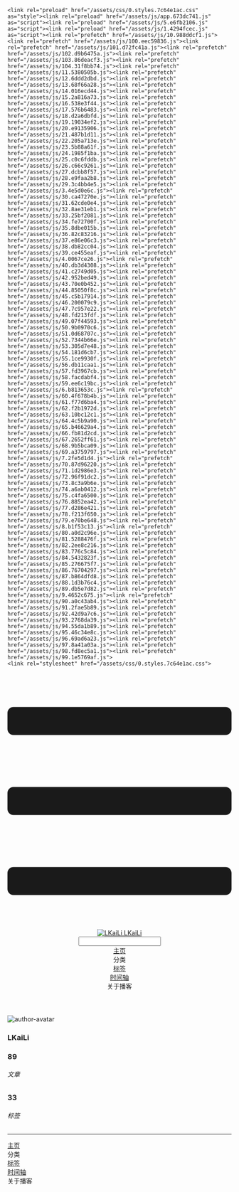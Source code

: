 <!DOCTYPE html>
<html lang="zh-CN">
  <head>
    <meta charset="utf-8">
    <meta name="viewport" content="width=device-width,initial-scale=1">
    <title>Other | LKaiLi</title>
    <meta name="generator" content="VuePress 1.8.2">
    <link rel="icon" href="https://pan.zealsay.com/blog/favicon.ico">
    <script language="javascript" type="text/javascript" src="https://cdn.bootcdn.net/ajax/libs/jquery/3.5.1/jquery.min.js"></script>
    <script language="javascript" type="text/javascript" src="/js/mouseClick.js"></script>
    <script>var _hmt = _hmt || [];
      (function() {
        var hm = document.createElement("script");
        hm.src = "https://hm.baidu.com/hm.js?61498f37b83812e7b85952d5feaaab47";
        var s = document.getElementsByTagName("script")[0]; 
        s.parentNode.insertBefore(hm, s);
      })();</script>
    <meta name="description" content="草 走 🤸 忽略">
    <meta name="viewport" content="width=device-width,initial-scale=1,user-scalable=no">
    
    <link rel="preload" href="/assets/css/0.styles.7c64e1ac.css" as="style"><link rel="preload" href="/assets/js/app.673dc741.js" as="script"><link rel="preload" href="/assets/js/5.e6fb2106.js" as="script"><link rel="preload" href="/assets/js/1.4294fcec.js" as="script"><link rel="prefetch" href="/assets/js/10.988ddcf1.js"><link rel="prefetch" href="/assets/js/100.eec59836.js"><link rel="prefetch" href="/assets/js/101.d72fc41a.js"><link rel="prefetch" href="/assets/js/102.d9b6475a.js"><link rel="prefetch" href="/assets/js/103.86deacf3.js"><link rel="prefetch" href="/assets/js/104.31f8bb74.js"><link rel="prefetch" href="/assets/js/11.5380505b.js"><link rel="prefetch" href="/assets/js/12.6ddd2dbd.js"><link rel="prefetch" href="/assets/js/13.68f66a28.js"><link rel="prefetch" href="/assets/js/14.016ecd44.js"><link rel="prefetch" href="/assets/js/15.2a816a73.js"><link rel="prefetch" href="/assets/js/16.538e3f44.js"><link rel="prefetch" href="/assets/js/17.576b6483.js"><link rel="prefetch" href="/assets/js/18.d2a6dbfd.js"><link rel="prefetch" href="/assets/js/19.19034ef2.js"><link rel="prefetch" href="/assets/js/20.e9135906.js"><link rel="prefetch" href="/assets/js/21.487b1d11.js"><link rel="prefetch" href="/assets/js/22.205a713e.js"><link rel="prefetch" href="/assets/js/23.5b88a61f.js"><link rel="prefetch" href="/assets/js/24.1985f1ba.js"><link rel="prefetch" href="/assets/js/25.c0c6fddb.js"><link rel="prefetch" href="/assets/js/26.c66c9261.js"><link rel="prefetch" href="/assets/js/27.dcbb8f57.js"><link rel="prefetch" href="/assets/js/28.e9faa2b8.js"><link rel="prefetch" href="/assets/js/29.3c4bb4e5.js"><link rel="prefetch" href="/assets/js/3.4e5d0e6c.js"><link rel="prefetch" href="/assets/js/30.ca47270e.js"><link rel="prefetch" href="/assets/js/31.62cde0e4.js"><link rel="prefetch" href="/assets/js/32.8ae31eb1.js"><link rel="prefetch" href="/assets/js/33.25bf2081.js"><link rel="prefetch" href="/assets/js/34.fe72700f.js"><link rel="prefetch" href="/assets/js/35.8dbe015b.js"><link rel="prefetch" href="/assets/js/36.82c83216.js"><link rel="prefetch" href="/assets/js/37.e86e06c3.js"><link rel="prefetch" href="/assets/js/38.db82cc04.js"><link rel="prefetch" href="/assets/js/39.ce455eaf.js"><link rel="prefetch" href="/assets/js/4.0067ce26.js"><link rel="prefetch" href="/assets/js/40.db3d4308.js"><link rel="prefetch" href="/assets/js/41.c2749d05.js"><link rel="prefetch" href="/assets/js/42.952bed49.js"><link rel="prefetch" href="/assets/js/43.70e0b452.js"><link rel="prefetch" href="/assets/js/44.85050f8c.js"><link rel="prefetch" href="/assets/js/45.c5b17914.js"><link rel="prefetch" href="/assets/js/46.200079c9.js"><link rel="prefetch" href="/assets/js/47.7c957e22.js"><link rel="prefetch" href="/assets/js/48.fd213fdf.js"><link rel="prefetch" href="/assets/js/49.07f44593.js"><link rel="prefetch" href="/assets/js/50.9b0970c6.js"><link rel="prefetch" href="/assets/js/51.0d68707c.js"><link rel="prefetch" href="/assets/js/52.7344b66e.js"><link rel="prefetch" href="/assets/js/53.305d7e48.js"><link rel="prefetch" href="/assets/js/54.181d6cb7.js"><link rel="prefetch" href="/assets/js/55.1ce9930f.js"><link rel="prefetch" href="/assets/js/56.db11caa1.js"><link rel="prefetch" href="/assets/js/57.fd3967cb.js"><link rel="prefetch" href="/assets/js/58.facdabf4.js"><link rel="prefetch" href="/assets/js/59.ee6c19bc.js"><link rel="prefetch" href="/assets/js/6.b813653c.js"><link rel="prefetch" href="/assets/js/60.4f678b4b.js"><link rel="prefetch" href="/assets/js/61.f77d6ba4.js"><link rel="prefetch" href="/assets/js/62.f2b1972d.js"><link rel="prefetch" href="/assets/js/63.10bc12c1.js"><link rel="prefetch" href="/assets/js/64.4c5b9a90.js"><link rel="prefetch" href="/assets/js/65.b46629a4.js"><link rel="prefetch" href="/assets/js/66.fb81d2cd.js"><link rel="prefetch" href="/assets/js/67.2652ff61.js"><link rel="prefetch" href="/assets/js/68.9b5bca09.js"><link rel="prefetch" href="/assets/js/69.a3759797.js"><link rel="prefetch" href="/assets/js/7.2fe5d1d4.js"><link rel="prefetch" href="/assets/js/70.87d96220.js"><link rel="prefetch" href="/assets/js/71.1d2986e3.js"><link rel="prefetch" href="/assets/js/72.96f91dc2.js"><link rel="prefetch" href="/assets/js/73.8c3a9b6e.js"><link rel="prefetch" href="/assets/js/74.a6ab0412.js"><link rel="prefetch" href="/assets/js/75.c4fa6500.js"><link rel="prefetch" href="/assets/js/76.8852ea42.js"><link rel="prefetch" href="/assets/js/77.d286e421.js"><link rel="prefetch" href="/assets/js/78.f213f650.js"><link rel="prefetch" href="/assets/js/79.e70be648.js"><link rel="prefetch" href="/assets/js/8.b1f53c13.js"><link rel="prefetch" href="/assets/js/80.a0d2c96e.js"><link rel="prefetch" href="/assets/js/81.5288476f.js"><link rel="prefetch" href="/assets/js/82.2ee8c216.js"><link rel="prefetch" href="/assets/js/83.776c5c84.js"><link rel="prefetch" href="/assets/js/84.5432823f.js"><link rel="prefetch" href="/assets/js/85.276675f7.js"><link rel="prefetch" href="/assets/js/86.76704297.js"><link rel="prefetch" href="/assets/js/87.b864dfd8.js"><link rel="prefetch" href="/assets/js/88.1d3b76c4.js"><link rel="prefetch" href="/assets/js/89.db5e7d82.js"><link rel="prefetch" href="/assets/js/9.4652c675.js"><link rel="prefetch" href="/assets/js/90.a0c43ab4.js"><link rel="prefetch" href="/assets/js/91.2fae5b89.js"><link rel="prefetch" href="/assets/js/92.42d9a7c6.js"><link rel="prefetch" href="/assets/js/93.2768da39.js"><link rel="prefetch" href="/assets/js/94.55da1b89.js"><link rel="prefetch" href="/assets/js/95.46c34e8c.js"><link rel="prefetch" href="/assets/js/96.69ad6a23.js"><link rel="prefetch" href="/assets/js/97.8a41a03a.js"><link rel="prefetch" href="/assets/js/98.fd8ec5a1.js"><link rel="prefetch" href="/assets/js/99.1e5769af.js">
    <link rel="stylesheet" href="/assets/css/0.styles.7c64e1ac.css">
  </head>
  <body>
    <div id="app" data-server-rendered="true"><div class="theme-container no-sidebar" data-v-29c5d6da><div data-v-29c5d6da><div id="loader-wrapper" class="loading-wrapper" data-v-d48f4d20 data-v-29c5d6da data-v-29c5d6da><div class="loader-main" data-v-d48f4d20><div data-v-d48f4d20></div><div data-v-d48f4d20></div><div data-v-d48f4d20></div><div data-v-d48f4d20></div></div> <!----> <!----></div> <div class="password-shadow password-wrapper-out" style="display:none;" data-v-89477f7e data-v-29c5d6da data-v-29c5d6da><h3 class="title" style="display:none;" data-v-89477f7e data-v-89477f7e>LKaiLi</h3> <!----> <label id="box" class="inputBox" style="display:none;" data-v-89477f7e data-v-89477f7e><input type="password" value="" data-v-89477f7e> <span data-v-89477f7e>Konck! Knock!</span> <button data-v-89477f7e>OK</button></label> <div class="footer" style="display:none;" data-v-89477f7e data-v-89477f7e><span data-v-89477f7e><i class="iconfont reco-theme" data-v-89477f7e></i> <a target="blank" href="https://vuepress-theme-reco.recoluan.com" data-v-89477f7e>vuePress-theme-reco</a></span> <span data-v-89477f7e><i class="iconfont reco-copyright" data-v-89477f7e></i> <a data-v-89477f7e><span data-v-89477f7e>LKaiLi</span>
            
          <span data-v-89477f7e>2021  - </span>
          2022
        </a></span></div></div> <div class="hide" data-v-29c5d6da><div data-v-29c5d6da><div id="smart" class="wrapper-page" style="background-image:url(https://jinyanlong-1305883696.cos.ap-hongkong.myqcloud.com/banner_image/banner_2.jpg);background-position-x:center;background-position-y:center;background-size:cover;background-repeat-x:no-repeat;background-repeat-y:no-repeat;" data-v-29c5d6da><header class="navbar" data-v-29c5d6da><div class="sidebar-button"><svg xmlns="http://www.w3.org/2000/svg" aria-hidden="true" role="img" viewBox="0 0 448 512" class="icon"><path fill="currentColor" d="M436 124H12c-6.627 0-12-5.373-12-12V80c0-6.627 5.373-12 12-12h424c6.627 0 12 5.373 12 12v32c0 6.627-5.373 12-12 12zm0 160H12c-6.627 0-12-5.373-12-12v-32c0-6.627 5.373-12 12-12h424c6.627 0 12 5.373 12 12v32c0 6.627-5.373 12-12 12zm0 160H12c-6.627 0-12-5.373-12-12v-32c0-6.627 5.373-12 12-12h424c6.627 0 12 5.373 12 12v32c0 6.627-5.373 12-12 12z"></path></svg></div> <a href="/" class="home-link router-link-active"><img src="/logo.png" alt="LKaiLi" class="logo"> <span class="site-name">LKaiLi</span></a> <div class="links"><div id="dayNightSwitch" class="generalWrapper" data-v-32f44868><a class="click" data-v-32f44868><div class="onOff daySwitch" data-v-32f44868><div class="star star1" data-v-32f44868></div> <div class="star star2" data-v-32f44868></div> <div class="star star3" data-v-32f44868></div> <div class="star star4" data-v-32f44868></div> <div class="star star5" data-v-32f44868></div> <div class="star sky" data-v-32f44868></div> <div class="sunMoon" data-v-32f44868><div class="crater crater1" data-v-32f44868></div> <div class="crater crater2" data-v-32f44868></div> <div class="crater crater3" data-v-32f44868></div> <div class="cloud part1" data-v-32f44868></div> <div class="cloud part2" data-v-32f44868></div></div></div></a></div> <div class="search-box"><i class="iconfont reco-search"></i> <input aria-label="Search" autocomplete="off" spellcheck="false" value=""> <!----></div> <nav class="nav-links can-hide"><div class="nav-item"><a href="/" class="nav-link"><i class="iconfont reco-home"></i>
  主页
</a></div><div class="nav-item"><div class="dropdown-wrapper"><a class="dropdown-title"><span class="title"><i class="iconfont reco-category"></i>
      分类
    </span> <span class="arrow right"></span></a> <ul class="nav-dropdown" style="display:none;"><li class="dropdown-item"><!----> <a href="/categories/Vue/" class="nav-link"><i class="iconfont undefined"></i>
  Vue
</a></li><li class="dropdown-item"><!----> <a href="/categories/vue-element-admin/" class="nav-link"><i class="iconfont undefined"></i>
  vue-element-admin
</a></li><li class="dropdown-item"><!----> <a href="/categories/Vue3/" class="nav-link"><i class="iconfont undefined"></i>
  Vue3
</a></li><li class="dropdown-item"><!----> <a href="/categories/JavaScript/" class="nav-link"><i class="iconfont undefined"></i>
  JavaScript
</a></li><li class="dropdown-item"><!----> <a href="/categories/Vscode/" class="nav-link"><i class="iconfont undefined"></i>
  Vscode
</a></li><li class="dropdown-item"><!----> <a href="/categories/Vue移动头条项目/" class="nav-link"><i class="iconfont undefined"></i>
  Vue移动头条项目
</a></li><li class="dropdown-item"><!----> <a href="/categories/RABC/" class="nav-link"><i class="iconfont undefined"></i>
  RABC
</a></li><li class="dropdown-item"><!----> <a href="/categories/axios/" class="nav-link"><i class="iconfont undefined"></i>
  axios
</a></li><li class="dropdown-item"><!----> <a href="/categories/小程序/" class="nav-link"><i class="iconfont undefined"></i>
  小程序
</a></li><li class="dropdown-item"><!----> <a href="/categories/Css/" class="nav-link"><i class="iconfont undefined"></i>
  Css
</a></li><li class="dropdown-item"><!----> <a href="/categories/uniapp/" class="nav-link"><i class="iconfont undefined"></i>
  uniapp
</a></li><li class="dropdown-item"><!----> <a href="/categories/other/" class="nav-link"><i class="iconfont undefined"></i>
  other
</a></li></ul></div></div><div class="nav-item"><a href="/tag/" class="nav-link"><i class="iconfont reco-tag"></i>
  标签
</a></div><div class="nav-item"><a href="/timeline/" class="nav-link"><i class="iconfont reco-date"></i>
  时间轴
</a></div><div class="nav-item"><div class="dropdown-wrapper"><a class="dropdown-title"><span class="title"><i class="iconfont reco-other"></i>
      关于播客
    </span> <span class="arrow right"></span></a> <ul class="nav-dropdown" style="display:none;"><li class="dropdown-item"><!----> <a href="/about/" class="nav-link"><i class="iconfont reco-mail"></i>
  关于我
</a></li><li class="dropdown-item"><!----> <a href="/other/" class="nav-link"><i class="iconfont reco-account"></i>
  联系我
</a></li></ul></div></div> <!----></nav></div></header> <div class="sidebar-mask" data-v-29c5d6da></div> <aside class="sidebar" data-v-29c5d6da><div class="personal-info-wrapper" data-v-03833281 data-v-29c5d6da><img src="https://jinyanlong-1305883696.cos.ap-hongkong.myqcloud.com/my_cat.png" alt="author-avatar" class="personal-img" data-v-03833281> <h3 class="name" data-v-03833281>
    LKaiLi
  </h3> <div class="num" data-v-03833281><div data-v-03833281><h3 data-v-03833281>89</h3> <h6 data-v-03833281>文章</h6></div> <div data-v-03833281><h3 data-v-03833281>33</h3> <h6 data-v-03833281>标签</h6></div></div> <hr data-v-03833281></div> <nav class="nav-links"><div class="nav-item"><a href="/" class="nav-link"><i class="iconfont reco-home"></i>
  主页
</a></div><div class="nav-item"><div class="dropdown-wrapper"><a class="dropdown-title"><span class="title"><i class="iconfont reco-category"></i>
      分类
    </span> <span class="arrow right"></span></a> <ul class="nav-dropdown" style="display:none;"><li class="dropdown-item"><!----> <a href="/categories/Vue/" class="nav-link"><i class="iconfont undefined"></i>
  Vue
</a></li><li class="dropdown-item"><!----> <a href="/categories/vue-element-admin/" class="nav-link"><i class="iconfont undefined"></i>
  vue-element-admin
</a></li><li class="dropdown-item"><!----> <a href="/categories/Vue3/" class="nav-link"><i class="iconfont undefined"></i>
  Vue3
</a></li><li class="dropdown-item"><!----> <a href="/categories/JavaScript/" class="nav-link"><i class="iconfont undefined"></i>
  JavaScript
</a></li><li class="dropdown-item"><!----> <a href="/categories/Vscode/" class="nav-link"><i class="iconfont undefined"></i>
  Vscode
</a></li><li class="dropdown-item"><!----> <a href="/categories/Vue移动头条项目/" class="nav-link"><i class="iconfont undefined"></i>
  Vue移动头条项目
</a></li><li class="dropdown-item"><!----> <a href="/categories/RABC/" class="nav-link"><i class="iconfont undefined"></i>
  RABC
</a></li><li class="dropdown-item"><!----> <a href="/categories/axios/" class="nav-link"><i class="iconfont undefined"></i>
  axios
</a></li><li class="dropdown-item"><!----> <a href="/categories/小程序/" class="nav-link"><i class="iconfont undefined"></i>
  小程序
</a></li><li class="dropdown-item"><!----> <a href="/categories/Css/" class="nav-link"><i class="iconfont undefined"></i>
  Css
</a></li><li class="dropdown-item"><!----> <a href="/categories/uniapp/" class="nav-link"><i class="iconfont undefined"></i>
  uniapp
</a></li><li class="dropdown-item"><!----> <a href="/categories/other/" class="nav-link"><i class="iconfont undefined"></i>
  other
</a></li></ul></div></div><div class="nav-item"><a href="/tag/" class="nav-link"><i class="iconfont reco-tag"></i>
  标签
</a></div><div class="nav-item"><a href="/timeline/" class="nav-link"><i class="iconfont reco-date"></i>
  时间轴
</a></div><div class="nav-item"><div class="dropdown-wrapper"><a class="dropdown-title"><span class="title"><i class="iconfont reco-other"></i>
      关于播客
    </span> <span class="arrow right"></span></a> <ul class="nav-dropdown" style="display:none;"><li class="dropdown-item"><!----> <a href="/about/" class="nav-link"><i class="iconfont reco-mail"></i>
  关于我
</a></li><li class="dropdown-item"><!----> <a href="/other/" class="nav-link"><i class="iconfont reco-account"></i>
  联系我
</a></li></ul></div></div> <!----></nav> <!----> </aside> <div class="password-shadow password-wrapper-in" style="display:none;" data-v-89477f7e data-v-29c5d6da><h3 class="title" style="display:none;" data-v-89477f7e data-v-89477f7e>Other</h3> <!----> <label id="box" class="inputBox" style="display:none;" data-v-89477f7e data-v-89477f7e><input type="password" value="" data-v-89477f7e> <span data-v-89477f7e>Konck! Knock!</span> <button data-v-89477f7e>OK</button></label> <div class="footer" style="display:none;" data-v-89477f7e data-v-89477f7e><span data-v-89477f7e><i class="iconfont reco-theme" data-v-89477f7e></i> <a target="blank" href="https://vuepress-theme-reco.recoluan.com" data-v-89477f7e>vuePress-theme-reco</a></span> <span data-v-89477f7e><i class="iconfont reco-copyright" data-v-89477f7e></i> <a data-v-89477f7e><span data-v-89477f7e>LKaiLi</span>
            
          <span data-v-89477f7e>2021  - </span>
          2022
        </a></span></div></div></div> <div data-v-29c5d6da><main class="page" style="padding-right:0;"><div class="page-title" style="display:none;"><h1 class="title"></h1> <div class="page-info" data-v-0efa1f05><i class="iconfont reco-account" data-v-0efa1f05><span data-v-0efa1f05>LKaiLi</span></i> <!----> <i class="iconfont reco-eye" data-v-0efa1f05><span id="/blogs/other/第一篇文章.md" data-flag-title="Your Article Title" class="leancloud-visitors" data-v-0efa1f05><a class="leancloud-visitors-count" style="font-size:.9rem;font-weight:normal;color:#999;"></a></span></i> <!----></div></div> <!----> <footer class="page-edit" style="display:none;"><!----> <!----></footer> <!----> <!----> <!----></main> <!----></div></div></div></div></div><div class="global-ui"><div class="back-to-ceiling" style="right:1rem;bottom:6rem;width:2.5rem;height:2.5rem;border-radius:.25rem;line-height:2.5rem;display:none;" data-v-c6073ba8 data-v-c6073ba8><svg t="1574745035067" viewBox="0 0 1024 1024" version="1.1" xmlns="http://www.w3.org/2000/svg" p-id="5404" class="icon" data-v-c6073ba8><path d="M526.60727968 10.90185116a27.675 27.675 0 0 0-29.21455937 0c-131.36607665 82.28402758-218.69155461 228.01873535-218.69155402 394.07834331a462.20625001 462.20625001 0 0 0 5.36959153 69.94390903c1.00431239 6.55289093-0.34802892 13.13561351-3.76865779 18.80351572-32.63518765 54.11355614-51.75690182 118.55860487-51.7569018 187.94566865a371.06718723 371.06718723 0 0 0 11.50484808 91.98906777c6.53300375 25.50556257 41.68394495 28.14064038 52.69160883 4.22606766 17.37162448-37.73630017 42.14135425-72.50938081 72.80769204-103.21549295 2.18761121 3.04276886 4.15646224 6.24463696 6.40373557 9.22774369a1871.4375 1871.4375 0 0 0 140.04691725 5.34970492 1866.36093723 1866.36093723 0 0 0 140.04691723-5.34970492c2.24727335-2.98310674 4.21612437-6.18497483 6.3937923-9.2178004 30.66633723 30.70611158 55.4360664 65.4791928 72.80769147 103.21549355 11.00766384 23.91457269 46.15860503 21.27949489 52.69160879-4.22606768a371.15156223 371.15156223 0 0 0 11.514792-91.99901164c0-69.36717486-19.13165746-133.82216804-51.75690182-187.92578088-3.42062944-5.66790279-4.76302748-12.26056868-3.76865837-18.80351632a462.20625001 462.20625001 0 0 0 5.36959269-69.943909c-0.00994388-166.08943902-87.32547796-311.81420293-218.6915546-394.09823051zM605.93803103 357.87693858a93.93749974 93.93749974 0 1 1-187.89594924 6.1e-7 93.93749974 93.93749974 0 0 1 187.89594924-6.1e-7z" p-id="5405" data-v-c6073ba8></path><path d="M429.50777625 765.63860547C429.50777625 803.39355007 466.44236686 1000.39046097 512.00932183 1000.39046097c45.56695499 0 82.4922232-197.00623328 82.5015456-234.7518555 0-37.75494459-36.9345906-68.35043303-82.4922232-68.34111062-45.57627738-0.00932239-82.52019037 30.59548842-82.51086798 68.34111062z" p-id="5406" data-v-c6073ba8></path></svg></div><div></div><APlayer audio="" fixed="true" mini="true" theme="#647ea0" loop="loop" order="list" preload="auto" volume="0.3" mutex="true" lrc-type="0" list-folded="true" list-max-height="250" storage-name="vuepress-plugin-meting" id="aplayer-fixed"></APlayer><div id="goTop" class="hide-cat" data-v-bf92849a></div><div class="kanbanniang" data-v-5775ee02><div class="banniang-container" style="display:;" data-v-5775ee02><div class="messageBox" style="right:68px;bottom:190px;display:none;" data-v-5775ee02>
      欢迎来到 LKaiLi
    </div> <div class="operation" style="right:90px;bottom:40px;display:none;" data-v-5775ee02><i class="kbnfont kbn-ban-home ban-home" data-v-5775ee02></i> <i class="kbnfont kbn-ban-message message" data-v-5775ee02></i> <i class="kbnfont kbn-ban-close close" data-v-5775ee02></i> <a target="_blank" href="https://vuepress-theme-reco.recoluan.com/views/plugins/kanbanniang.html" data-v-5775ee02><i class="kbnfont kbn-ban-info info" data-v-5775ee02></i></a> <i class="kbnfont kbn-ban-theme skin" style="display:none;" data-v-5775ee02></i></div> <canvas id="banniang" width="120" height="322" class="live2d" style="right:90px;bottom:-20px;opacity:0.9;" data-v-5775ee02></canvas></div> <div class="showBanNiang" style="display:none;" data-v-5775ee02>
    看板娘
  </div></div></div></div>
    <script src="/assets/js/app.673dc741.js" defer></script><script src="/assets/js/5.e6fb2106.js" defer></script><script src="/assets/js/1.4294fcec.js" defer></script>
  </body>
</html>

